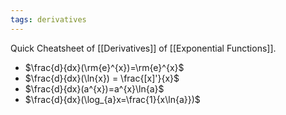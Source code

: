 ```yaml
---
tags: derivatives
---
```

Quick Cheatsheet of [[Derivatives]] of [[Exponential Functions]].
- $\frac{d}{dx}(\rm{e}^{x})=\rm{e}^{x}$
- $\frac{d}{dx}(\ln{x}) = \frac{[x]'}{x}$
- $\frac{d}{dx}(a^{x})=a^{x}\ln{a}$ 
- $\frac{d}{dx}(\log_{a}x=\frac{1}{x\ln{a}})$    
